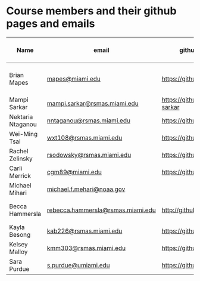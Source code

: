 # Course members and their github pages and emails

Name | email | github account URL | Clinic/meeting cannot-make times
-----|------ | -------------------|----------------------
Brian Mapes | mapes@miami.edu | https://github.com/brianmapes | Not right before class: right after, or the day before
Mampi Sarkar | mampi.sarkar@rsmas.miami.edu | https://github.com/mampi-sarkar | 
Nektaria Ntaganou | nntaganou@rsmas.miami.edu | https://github.com/nectaria |
Wei-Ming Tsai | wxt108@rsmas.miami.edu | https://github.com/weiming9115 |
Rachel Zelinsky | rsodowsky@rsmas.miami.edu | https://github.com/rsodowsky |
Carli Merrick | cgm89@miami.edu | https://github.com/cgm89 |
Michael Mihari | michael.f.mehari@noaa.gov |  | 
Becca Hammersla | rebecca.hammersla@rsmas.miami.edu | http://github.com/bjjhelm | scheduled clinic times are accessible
Kayla Besong | kab226@rsmas.miami.edu | https://github.com/kabesong
Kelsey Malloy | kmm303@rsmas.miami.edu | https://github.com/kelseymalloy
Sara Purdue | s.purdue@umiami.edu | https://github.com/sarapurdue
